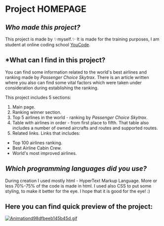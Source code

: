 # Project **HOMEPAGE**

## *Who made this project?*

This project is made by ✨myself.✨ 
It is made for the training purposes, I am student at online coding school [YouCode](https://www.youcode.pl).

## *What can I find in this project?

You can find some information related to the world's best airlines and ranking made by *Passenger Choice Skytrax*. 
There is an article written where you also can find some vital factors which were taken under consideration during establishing the ranking.

This project includes 5 sections: 
1. Main page.
2. Ranking winner section.
3. Top 5 airlines in the world - ranking by *Passenger Choice Skytrax*.
4. Table with airlines in order - from first place to fifth. That table also includes a number of owned aircrafts and routes and supported routes.
5. Related links. Links that includes:
- Top 100 airlines ranking.
- Best Airline Cabin Crew.
- World's most improved airlines. 

## *Which programming languages did you use?*

During creation I used mostly html - HyperText Markup Language. More or less 70%-75% of the code is made in html.
I used also CSS to put some styling, to make it better for the eye. I hope that it is good for the eye! :) 

## Here you can find quick preview of the project: 

[![Animationd98dfbeeb145b45d.gif](https://s3.gifyu.com/images/Animationd98dfbeeb145b45d.gif)](https://gifyu.com/image/SvFcY)
